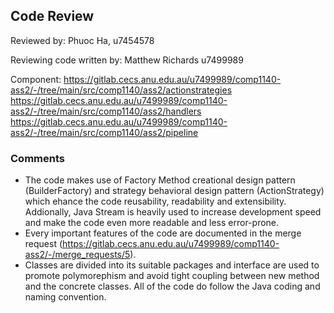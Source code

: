 ## Code Review

Reviewed by: Phuoc Ha, u7454578

Reviewing code written by: Matthew Richards u7499989

Component: https://gitlab.cecs.anu.edu.au/u7499989/comp1140-ass2/-/tree/main/src/comp1140/ass2/actionstrategies
https://gitlab.cecs.anu.edu.au/u7499989/comp1140-ass2/-/tree/main/src/comp1140/ass2/handlers
https://gitlab.cecs.anu.edu.au/u7499989/comp1140-ass2/-/tree/main/src/comp1140/ass2/pipeline

### Comments 
- The code makes use of Factory Method creational design pattern (BuilderFactory) and strategy behavioral design pattern (ActionStrategy) which ehance the code reusability, readability and extensibility. Addionally, Java Stream is heavily used to increase development speed and make the code even more readable and less error-prone.
- Every important features of the code are documented in the merge request (https://gitlab.cecs.anu.edu.au/u7499989/comp1140-ass2/-/merge_requests/5).
- Classes are divided into its suitable packages and interface are used to promote polymorephism and avoid tight coupling between new method and the concrete classes. All of the code do follow the Java coding and naming convention.


